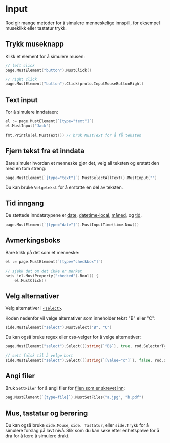 # Input

Rod gir mange metoder for å simulere menneskelige innspill, for eksempel museklikk eller tastatur trykk.

## Trykk museknapp

Klikk et element for å simulere musen:

```go
// left click
page.MustElement("button").MustClick()

// right click
page.MustElement("button").Click(proto.InputMouseButtonRight)
```

## Text input

For å simulere inndataen:

```go
el := page.MustElement(`[type="text"]`)
el.MustInput("Jack")

fmt.Println(el.MustText()) // bruk MustText for å få teksten
```

## Fjern tekst fra et inndata

Bare simuler hvordan et menneske gjør det, velg all teksten og erstatt den med en tom streng:

```go
page.MustElement(`[type="text"]`).MustSelectAllText().MustInput("")
```

Du kan bruke `Velgetekst` for å erstatte en del av teksten.

## Tid inngang

De støttede inndatatypene er [date](https://developer.mozilla.org/en-US/docs/Web/HTML/Element/input/date), [datetime-local](https://developer.mozilla.org/en-US/docs/Web/HTML/Element/input/datetime-local), [måned](https://developer.mozilla.org/en-US/docs/Web/HTML/Element/input/month), og [tid](https://developer.mozilla.org/en-US/docs/Web/HTML/Element/input/time).

```go
page.MustElement(`[type="date"]`).MustInputTime(time.Now())
```

## Avmerkingsboks

Bare klikk på det som et menneske:

```go
el := page.MustElement(`[type="checkbox"]`)

// sjekk det om det ikke er merket
hvis !el.MustProperty("checked").Bool() {
    el.MustClick()

```

## Velg alternativer

Velg alternativer i [`<select>`](https://developer.mozilla.org/en-US/docs/Web/HTML/Element/select).

Koden nedenfor vil velge alternativer som inneholder tekst "B" eller "C":

```go
side.MustElement("select").MustSelect("B", "C")
```

Du kan også bruke regex eller css-velger for å velge alternativer:

```go
page.MustElement("select").Select([]string{`^B$`}, true, rod.SelectorTypeRegex)

// sett falsk til å velge bort
side.MustElement("select").Select([]string{`[value="c"]`}, false, rod.SelectorTypeCSSSector)
```

## Angi filer

Bruk `SettFiler` for å angi filer for [filen som er skrevet inn](https://developer.mozilla.org/en-US/docs/Web/HTML/Element/input/file):

```go
pag.MustElement(`[type=file]`).MustSetFiles("a.jpg", "b.pdf")
```

## Mus, tastatur og berøring

Du kan også bruke `side.Mouse`, `side. Tastatur`, eller `side.Trykk` for å simulere forslag på lavt nivå. Slik som du kan søke etter enhetsprøve for å dra for å lære å simulere drakt.
